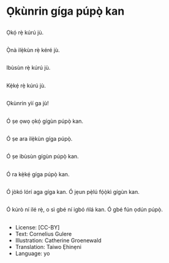 # Ọkùnrin gíga púpọ̀ kan

##
Ọkọ́ rẹ̀ kúrú jù.

##
Ọ̀nà ilẹ̀kùn rẹ̀ kéré jù.

##
Ibùsùn rẹ̀ kúrú jù.

##
Kẹ̀kẹ́ rẹ̀ kúrú jù.

##
Ọkùnrin yìí ga jù!

##
Ó ṣe ọwọ ọkọ́
gígùn púpọ̀ kan.

##
Ó ṣe ara ilẹ̀kùn
gíga púpọ̀.

##
Ó ṣe ibùsùn
gígùn púpọ̀ kan.

##
Ó ra kẹ̀kẹ́
gíga púpọ̀ kan.

##
Ó jòkó lórí aga
gíga kan.
Ó jẹun pẹ̀lú fọ́ọ̀kì
gígùn kan.

##
Ó kúrò ní ilé rẹ̀,
o sì gbé ní igbó
ńlá kan.
Ó gbé fún ọdún púpọ̀.

##
* License: [CC-BY]
* Text: Cornelius Gulere
* Illustration: Catherine Groenewald
* Translation: Taiwo Ẹhinẹni
* Language: yo
